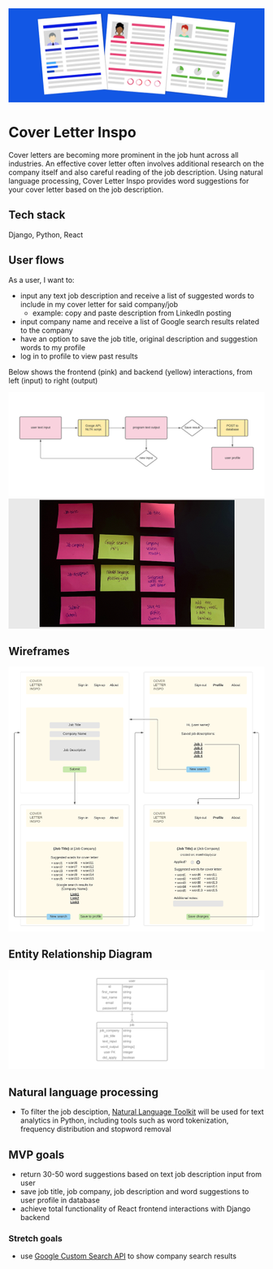<img alt="resumes" src="imgs/job.png">

# Cover Letter Inspo

Cover letters are becoming more prominent in the job hunt across all industries. An effective cover letter often involves additional research on the company itself and also careful reading of the job description. Using natural language processing, Cover Letter Inspo provides word suggestions for your cover letter based on the job description.

## Tech stack

Django, Python, React

## User flows

As a user, I want to:
- input any text job description and receive a list of suggested words to include in my cover letter for said company/job
  - example: copy and paste description from LinkedIn posting
- input company name and receive a list of Google search results related to the company
- have an option to save the job title, original description and suggestion words to my profile
- log in to profile to view past results

Below shows the frontend (pink) and backend (yellow) interactions, from left (input) to right (output)

<img alt="wireframes" src="imgs/wireframe.png">
<img alt="post its" src="imgs/notes.png">

## Wireframes

<img alt="site design" src="imgs/wireframes2.png">

## Entity Relationship Diagram

<img alt="erd" src="imgs/erd2.png">

## Natural language processing

- To filter the job desciption, [Natural Language Toolkit](https://www.nltk.org/) will be used for text analytics in Python, including tools such as word tokenization, frequency distribution and stopword removal


## MVP goals

- return 30-50 word suggestions based on text job description input from user
- save job title, job company, job description and word suggestions to user profile in database
- achieve total functionality of React frontend interactions with Django backend

### Stretch goals

- use [Google Custom Search API](https://developers.google.com/custom-search/v1/overview) to show company search results